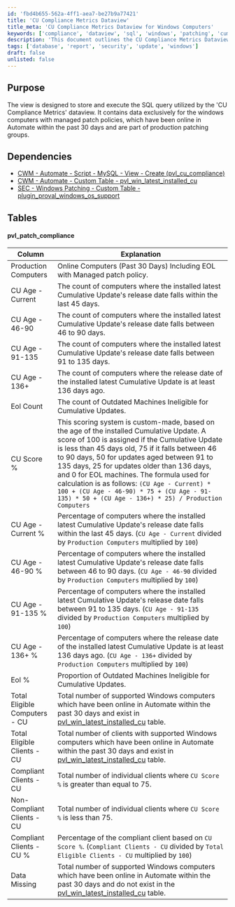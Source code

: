 ```yaml
---
id: 'fbd4b655-562a-4ff1-aea7-be27b9a77421'
title: 'CU Compliance Metrics Dataview'
title_meta: 'CU Compliance Metrics Dataview for Windows Computers'
keywords: ['compliance', 'dataview', 'sql', 'windows', 'patching', 'cumulative', 'update']
description: 'This document outlines the CU Compliance Metrics Dataview designed for Windows computers with managed patch policies. It details the SQL query utilized, dependencies, and the structure of the data stored, focusing on computers that have been online in Automate within the past 30 days and are part of production patching groups.'
tags: ['database', 'report', 'security', 'update', 'windows']
draft: false
unlisted: false
---
```

## Purpose

The view is designed to store and execute the SQL query utilized by the 'CU Compliance Metrics' dataview. It contains data exclusively for the windows computers with managed patch policies, which have been online in Automate within the past 30 days and are part of production patching groups.

## Dependencies

- [CWM - Automate - Script - MySQL - View - Create (pvl_cu_compliance)](<../scripts/MySQL - View - Create (pvl_cu_compliance).md>)
- [CWM - Automate - Custom Table - pvl_win_latest_installed_cu](<../tables/pvl_win_latest_installed_cu.md>)
- [SEC - Windows Patching - Custom Table - plugin_proval_windows_os_support](<../tables/plugin_proval_windows_os_support.md>)

## Tables

#### pvl_patch_compliance

| Column                       | Explanation                                                                                                                       |
|------------------------------|-----------------------------------------------------------------------------------------------------------------------------------|
| Production Computers         | Online Computers (Past 30 Days) Including EOL with Managed patch policy.                                                        |
| CU Age - Current             | The count of computers where the installed latest Cumulative Update's release date falls within the last 45 days.                |
| CU Age - 46-90              | The count of computers where the installed latest Cumulative Update's release date falls between 46 to 90 days.                  |
| CU Age - 91-135             | The count of computers where the installed latest Cumulative Update's release date falls between 91 to 135 days.                 |
| CU Age - 136+               | The count of computers where the release date of the installed latest Cumulative Update is at least 136 days ago.                |
| Eol Count                   | The count of Outdated Machines Ineligible for Cumulative Updates.                                                                |
| CU Score %                  | This scoring system is custom-made, based on the age of the installed Cumulative Update. A score of 100 is assigned if the Cumulative Update is less than 45 days old, 75 if it falls between 46 to 90 days, 50 for updates aged between 91 to 135 days, 25 for updates older than 136 days, and 0 for EOL machines. The formula used for calculation is as follows:  `(CU Age - Current) * 100 + (CU Age - 46-90) * 75 + (CU Age - 91-135) * 50 + (CU Age - 136+) * 25) / Production Computers` |
| CU Age - Current %          | Percentage of computers where the installed latest Cumulative Update's release date falls within the last 45 days. (`CU Age - Current` divided by `Production Computers` multiplied by `100`) |
| CU Age - 46-90 %            | Percentage of computers where the installed latest Cumulative Update's release date falls between 46 to 90 days. (`CU Age - 46-90` divided by `Production Computers` multiplied by `100`) |
| CU Age - 91-135 %           | Percentage of computers where the installed latest Cumulative Update's release date falls between 91 to 135 days. (`CU Age - 91-135` divided by `Production Computers` multiplied by `100`) |
| CU Age - 136+ %             | Percentage of computers where the release date of the installed latest Cumulative Update is at least 136 days ago. (`CU Age - 136+` divided by `Production Computers` multiplied by `100`) |
| Eol %                       | Proportion of Outdated Machines Ineligible for Cumulative Updates.                                                               |
| Total Eligible Computers - CU | Total number of supported Windows computers which have been online in Automate within the past 30 days and exist in [pvl_win_latest_installed_cu](<../tables/pvl_win_latest_installed_cu.md>) table. |
| Total Eligible Clients - CU   | Total number of clients with supported Windows computers which have been online in Automate within the past 30 days and exist in [pvl_win_latest_installed_cu](<../tables/pvl_win_latest_installed_cu.md>) table. |
| Compliant Clients - CU       | Total number of individual clients where `CU Score %` is greater than equal to 75.                                              |
| Non-Compliant Clients - CU    | Total number of individual clients where `CU Score %` is less than 75.                                                          |
| Compliant Clients - CU %     | Percentage of the compliant client based on `CU Score %`. (`Compliant Clients - CU` divided by `Total Eligible Clients - CU` multiplied by `100`) |
| Data Missing                 | Total number of supported Windows computers which have been online in Automate within the past 30 days and do not exist in the [pvl_win_latest_installed_cu](<../tables/pvl_win_latest_installed_cu.md>) table. |












